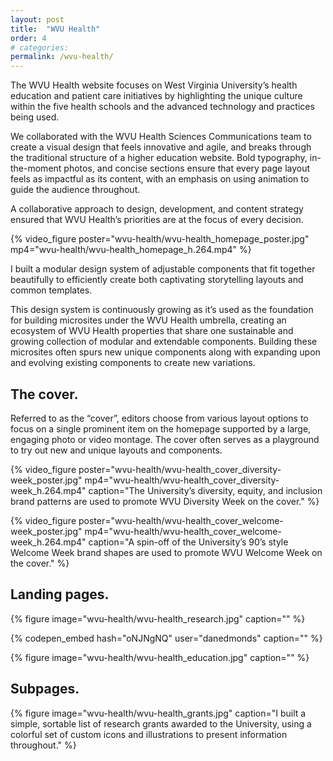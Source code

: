 ```yaml
---
layout: post
title:  "WVU Health"
order: 4
# categories: 
permalink: /wvu-health/
---
```


The WVU Health website focuses on West Virginia University’s health education and patient care initiatives by highlighting the unique culture within the five health schools and the advanced technology and practices being used. 

We collaborated with the WVU Health Sciences Communications team to create a visual design that feels innovative and agile, and breaks through the traditional structure of a higher education website. Bold typography, in-the-moment photos, and concise sections ensure that every page layout feels as impactful as its content, with an emphasis on using animation to guide the audience throughout.

A collaborative approach to design, development, and content strategy ensured that WVU Health’s priorities are at the focus of every decision.

{% video_figure poster="wvu-health/wvu-health_homepage_poster.jpg" mp4="wvu-health/wvu-health_homepage_h.264.mp4" %}

I built a modular design system of adjustable components that fit together beautifully to efficiently create both captivating storytelling layouts and common templates. 

This design system is continuously growing as it’s used as the foundation for building microsites under the WVU Health umbrella, creating an ecosystem of WVU Health properties that share one sustainable and growing collection of modular and extendable components. Building these microsites often spurs new unique components along with expanding upon and evolving existing components to create new variations.

## The cover.

Referred to as the “cover”, editors choose from various layout options to focus on a single prominent item on the homepage supported by a large, engaging photo or video montage. The cover often serves as a playground to try out new and unique layouts and components.

{% video_figure poster="wvu-health/wvu-health_cover_diversity-week_poster.jpg" mp4="wvu-health/wvu-health_cover_diversity-week_h.264.mp4" caption="The University’s diversity, equity, and inclusion brand patterns are used to promote WVU Diversity Week on the cover." %}

{% video_figure poster="wvu-health/wvu-health_cover_welcome-week_poster.jpg" mp4="wvu-health/wvu-health_cover_welcome-week_h.264.mp4" caption="A spin-off of the University’s 90’s style Welcome Week brand shapes are used to promote WVU Welcome Week on the cover." %}

## Landing pages.

{% figure image="wvu-health/wvu-health_research.jpg" caption="" %}

{% codepen_embed hash="oNJNgNQ" user="danedmonds" caption="" %}

{% figure image="wvu-health/wvu-health_education.jpg" caption="" %}

## Subpages.

{% figure image="wvu-health/wvu-health_grants.jpg" caption="I built a simple, sortable list of research grants awarded to the University, using a colorful set of custom icons and illustrations to present information throughout." %}

<!-- {% codepen_embed hash="NWejppW" user="danedmonds" caption="" %} -->
